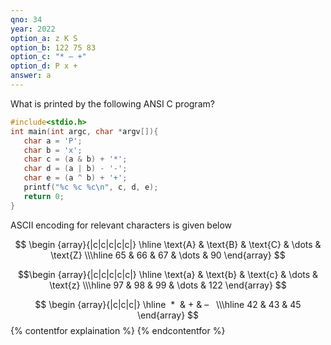 ```yaml
---
qno: 34
year: 2022
option_a: z K S
option_b: 122 75 83
option_c: "* – +"
option_d: P x +
answer: a
---
```


What is printed by the following ANSI C program? 
```c
#include<stdio.h> 
int main(int argc, char *argv[]){ 
   char a = 'P'; 
   char b = 'x'; 
   char c = (a & b) + '*'; 
   char d = (a | b) - '-'; 
   char e = (a ^ b) + '+'; 
   printf("%c %c %c\n", c, d, e); 
   return 0; 
} 
```
ASCII encoding for relevant characters is given below

$$
\begin {array}{|c|c|c|c|c|} \hline \text{A} & \text{B} & \text{C} & \dots & \text{Z} \\\hline 65 & 66 & 67 & \dots & 90 \end{array}
$$

$$\begin {array}{|c|c|c|c|c|} \hline \text{a} & \text{b} & \text{c} & \dots & \text{z} \\\hline 97 & 98 & 99 & \dots & 122 \end{array} 
$$

$$
\begin {array}{|c|c|c|} \hline  *  & + & –   \\\hline 42 & 43 & 45 \end{array}
$$
{% contentfor explaination %}
{% endcontentfor %}